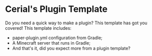 # Cerial's Plugin Template
Do you need a quick way to make a plugin? This template has got you covered! This template includes:
- paper-plugin.yml configuration from Gradle;
- A Minecraft server that runs in Gradle;
- And that's it, did you expect more from a plugin template?
